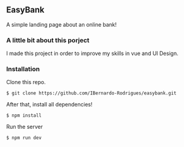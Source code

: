 ## EasyBank

A simple landing page about an online bank!

### A little bit about this porject

I made this project in order to improve my skills in vue and UI Design.

### Installation

Clone this repo.

```
$ git clone https://github.com/IBernardo-Rodrigues/easybank.git
```

After that, install all dependencies!

```
$ npm install
```

Run the server

```
$ npm run dev
```